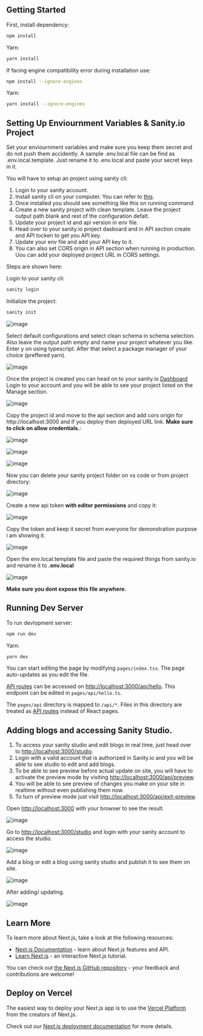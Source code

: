 ## Getting Started

First, install dependency:

```bash
npm install
```

Yarn:

```bash
yarn install
```

If facing engine compatibility error during installation use:

```bash
npm install --ignore-engines
```

Yarn:

```bash
yarn install --ignore-engines
```


## Setting Up Enviournment Variables & Sanity.io Project

Set your enviournment variables and make sure you keep them secret and do not push them accidently. A sample .env.local file can be find as .env.local.template. Just rename it to .env.local and paste your secret keys in it.

You will have to setup an project using sanity cli:

1. Login to your sanity account.
2. Install sanity cli on your computer. You can refer to [this](https://www.sanity.io/docs/getting-started-with-sanity-cli).
3. Once installed you should see something like this on running command
4. Create a new sanity project with clean template. Leave the project output path blank and rest of the configuration defalt.
5. Update your project id and api version in env file.
6. Head over to your sanity.io project dasboard and in API section create and API tocken to get you API key.
7. Update your env file and add your API key to it.
8. You can also set CORS origin in API section when running in production. Uou can add your deployed project URL in CORS settings.

Steps are shown here:

Login to your sanity cli:
```bash
sanity login
```

Initialize the project:
```bash
sanity init
```

![image](https://user-images.githubusercontent.com/63797338/216545870-9b50d4c7-4d93-4590-8689-34813f8fe25c.png)

Select default configurations and select clean schema in schema selection. Also leave the output path empty and name your project whatever you like. Enter y on using typescript. After that select a package manager of your choice (preffered yarn).

![image](https://user-images.githubusercontent.com/63797338/216552476-c94a0ca6-259c-4e67-abac-cc33d093a6b3.png)

Once the project is created you can head on to your sanity.io [Dashboard](https://www.sanity.io/manage) Login to your account and you will be able to see your project listed on the Manage section.

![image](https://user-images.githubusercontent.com/63797338/216553186-a97abb6a-e2ce-40c5-bd98-a79dbb353a82.png)

Copy the project id and move to the api section and add cors origin for http://localhost:3000 and if you deploy then deployed URL link. **Make sure to click on allow credentials.**:

![image](https://user-images.githubusercontent.com/63797338/216554057-20e35c36-8b1b-43a1-8297-6945a0a84a8f.png)

![image](https://user-images.githubusercontent.com/63797338/216553762-b93489a0-abae-45a1-9ee5-7d2f1130e34b.png)

![image](https://user-images.githubusercontent.com/63797338/216553904-d9f7d49b-7343-44d5-ba2c-bdc3816a9832.png)

Now you can delete your sanity project folder on vs code or from project directory:

![image](https://user-images.githubusercontent.com/63797338/216554531-894dbe98-e01f-4548-b8bb-2661c6deb48a.png)

Create a new api token **with editor permissions** and copy it:

![image](https://user-images.githubusercontent.com/63797338/216555212-ab2d0c33-8d26-4de2-ae54-ae54acab22fa.png)

Copy the token and keep it secret from everyone for demonstration purpose i am showing it.

![image](https://user-images.githubusercontent.com/63797338/216555444-cffd67ed-4df5-4ece-b349-2664abd832e3.png)

Open the env.local.template file and paste the required things from sanity.io and rename it to **.env.local**

![image](https://user-images.githubusercontent.com/63797338/216555842-8d66d424-3d4e-40f6-a69e-b3c105bc8fa2.png)

**Make sure you dont expose this file anywhere.**

## Running Dev Server

To run devlopment server:

```bash
npm run dev
```

Yarn:

```bash
yarn dev
```

You can start editing the page by modifying `pages/index.tsx`. The page auto-updates as you edit the file.

[API routes](https://nextjs.org/docs/api-routes/introduction) can be accessed on [http://localhost:3000/api/hello](http://localhost:3000/api/hello). This endpoint can be edited in `pages/api/hello.ts`.

The `pages/api` directory is mapped to `/api/*`. Files in this directory are treated as [API routes](https://nextjs.org/docs/api-routes/introduction) instead of React pages.

## Adding blogs and accessing Sanity Studio.

1. To access your sanity studio and edit blogs in real time, just head over to [http://localhost:3000/studio](http://localhost:3000/studio).
2. Login with a valid account that is authorized in Sanity.io and you will be able to see studio to edit and add blogs.
3. To be able to see preview before actual update on site, you will have to activate the preview mode by visiting [http://localhost:3000/api/preview](http://localhost:3000/api/preview).
4. You will be able to see preview of changes you make on your site in realtime without even publishing them now.
5. To turn of preview mode just visit [http://localhost:3000/api/exit-preview](http://localhost:3000/api/exit-preview).

Open [http://localhost:3000](http://localhost:3000) with your browser to see the result.

![image](https://user-images.githubusercontent.com/63797338/216556667-413bf056-b6fb-4aa5-8570-b536c4d04faf.png)

Go to [http://localhost:3000/studio](http://localhost:3000/studio) and login with your sanity account to access the studio.

![image](https://user-images.githubusercontent.com/63797338/216557158-7b481a6f-e77a-456a-853a-537a60763958.png)

Add a blog or edit a blog using sanity studio and publish it to see them on site.

![image](https://user-images.githubusercontent.com/63797338/216558734-f7a914d0-2ef4-4e6d-adb4-307c4c54efcd.png)

After adding/ updating.

![image](https://user-images.githubusercontent.com/63797338/216558956-5c1ae6aa-a361-47e8-88fa-5ba8bfb0cfad.png)

## Learn More

To learn more about Next.js, take a look at the following resources:

- [Next.js Documentation](https://nextjs.org/docs) - learn about Next.js features and API.
- [Learn Next.js](https://nextjs.org/learn) - an interactive Next.js tutorial.

You can check out [the Next.js GitHub repository](https://github.com/vercel/next.js/) - your feedback and contributions are welcome!

## Deploy on Vercel

The easiest way to deploy your Next.js app is to use the [Vercel Platform](https://vercel.com/new?utm_medium=default-template&filter=next.js&utm_source=create-next-app&utm_campaign=create-next-app-readme) from the creators of Next.js.

Check out our [Next.js deployment documentation](https://nextjs.org/docs/deployment) for more details.
